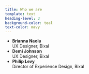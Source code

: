 ```yaml
---
title: Who we are
template: text
heading-level: 3
background-color: teal
text-color: navy
---
```


- **Brianna Naolu**  
UX Designer, Bixal
- **Demi Johnson**  
UX Designer, Bixal
- **Philip Levy**  
Director of Experience Design, Bixal